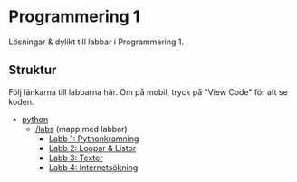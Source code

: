 # Programmering 1

Lösningar & dylikt till labbar i Programmering 1.

## Struktur

Följ länkarna till labbarna här. Om på mobil, tryck på "View Code" för att se koden.

- [python](https://github.com/davidwolters/prog_01/tree/python)
  - [/labs](https://github.com/davidwolters/prog_01/tree/python/labs) (mapp med labbar)
    - [Labb 1: Pythonkramning](https://github.com/davidwolters/prog_01/tree/python/labs/01)
    - [Labb 2: Loopar & Listor](https://github.com/davidwolters/prog_01/tree/python/labs/02)
    - [Labb 3: Texter](https://github.com/davidwolters/prog_01/tree/python/labs/03)
    - [Labb 4: Internetsökning](https://github.com/davidwolters/prog_01/tree/python/labs/04)
